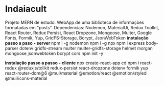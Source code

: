 # Indaiacult
Projeto MERN de estudo. WebApp de uma biblioteca de informações formatadas em "posts".
Dependencias: Nodemon, MaterialUi, Redux Toolkit, React Router, Redux Persist, React Dropzone, Mongoose, Multer, Google Fonts, Formik, Yup, GridFS-Storage, Bcrypt, JsonWebToken
**instalação passo a paso - server**
npm i -g nodemon
npm i -g npx
npm i express body-parser dotenv gridfs-stream multer  multer-gridfs-storage helmet morgan mongoose jsonwebtoken bcrypt cors
npm init -y

**instalação passo a passo - cliente**
npx create-react-app <nome>
cd <destino>
npm i react-redux @reduxjs/tollkit redux-persist react-dropzone dotenv formik yup react-router-dom@6 @mui/material @emotion/react @emotion/styled @mui/icons-material
